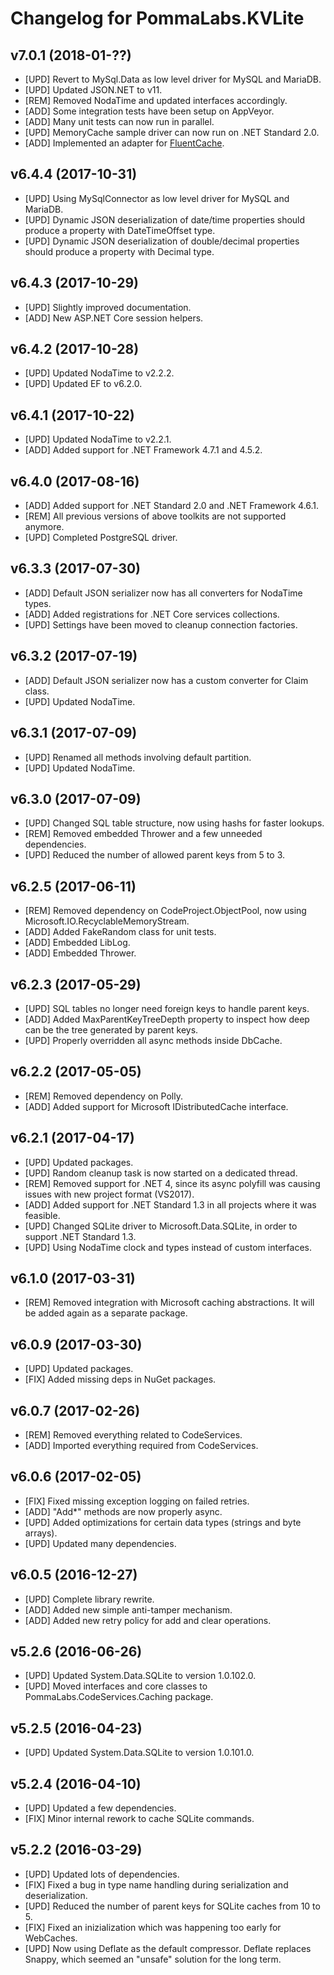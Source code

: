 # Changelog for PommaLabs.KVLite

## v7.0.1 (2018-01-??)

* [UPD] Revert to MySql.Data as low level driver for MySQL and MariaDB.
* [UPD] Updated JSON.NET to v11.
* [REM] Removed NodaTime and updated interfaces accordingly.
* [ADD] Some integration tests have been setup on AppVeyor.
* [ADD] Many unit tests can now run in parallel.
* [UPD] MemoryCache sample driver can now run on .NET Standard 2.0.
* [ADD] Implemented an adapter for [FluentCache](https://github.com/cordialgerm/FluentCache).

## v6.4.4 (2017-10-31)

* [UPD] Using MySqlConnector as low level driver for MySQL and MariaDB.
* [UPD] Dynamic JSON deserialization of date/time properties should produce a property with DateTimeOffset type.
* [UPD] Dynamic JSON deserialization of double/decimal properties should produce a property with Decimal type.

## v6.4.3 (2017-10-29)

* [UPD] Slightly improved documentation.
* [ADD] New ASP.NET Core session helpers.

## v6.4.2 (2017-10-28)

* [UPD] Updated NodaTime to v2.2.2.
* [UPD] Updated EF to v6.2.0.

## v6.4.1 (2017-10-22)

* [UPD] Updated NodaTime to v2.2.1.
* [ADD] Added support for .NET Framework 4.7.1 and 4.5.2.

## v6.4.0 (2017-08-16)

* [ADD] Added support for .NET Standard 2.0 and .NET Framework 4.6.1.
* [REM] All previous versions of above toolkits are not supported anymore.
* [UPD] Completed PostgreSQL driver.

## v6.3.3 (2017-07-30)

* [ADD] Default JSON serializer now has all converters for NodaTime types.
* [ADD] Added registrations for .NET Core services collections.
* [UPD] Settings have been moved to cleanup connection factories.

## v6.3.2 (2017-07-19)

* [ADD] Default JSON serializer now has a custom converter for Claim class.
* [UPD] Updated NodaTime.

## v6.3.1 (2017-07-09)

* [UPD] Renamed all methods involving default partition.
* [UPD] Updated NodaTime.

## v6.3.0 (2017-07-09)

* [UPD] Changed SQL table structure, now using hashs for faster lookups.
* [REM] Removed embedded Thrower and a few unneeded dependencies.
* [UPD] Reduced the number of allowed parent keys from 5 to 3.

## v6.2.5 (2017-06-11)

* [REM] Removed dependency on CodeProject.ObjectPool, now using Microsoft.IO.RecyclableMemoryStream.
* [ADD] Added FakeRandom class for unit tests.
* [ADD] Embedded LibLog.
* [ADD] Embedded Thrower.

## v6.2.3 (2017-05-29)

* [UPD] SQL tables no longer need foreign keys to handle parent keys.
* [ADD] Added MaxParentKeyTreeDepth property to inspect how deep can be the tree generated by parent keys.
* [UPD] Properly overridden all async methods inside DbCache.

## v6.2.2 (2017-05-05)

* [REM] Removed dependency on Polly.
* [ADD] Added support for Microsoft IDistributedCache interface.

## v6.2.1 (2017-04-17)

* [UPD] Updated packages.
* [UPD] Random cleanup task is now started on a dedicated thread.
* [REM] Removed support for .NET 4, since its async polyfill was causing issues with new project format (VS2017).
* [ADD] Added support for .NET Standard 1.3 in all projects where it was feasible.
* [UPD] Changed SQLite driver to Microsoft.Data.SQLite, in order to support .NET Standard 1.3.
* [UPD] Using NodaTime clock and types instead of custom interfaces.

## v6.1.0 (2017-03-31)

* [REM] Removed integration with Microsoft caching abstractions. It will be added again as a separate package.

## v6.0.9 (2017-03-30)

* [UPD] Updated packages.
* [FIX] Added missing deps in NuGet packages.

## v6.0.7 (2017-02-26)

* [REM] Removed everything related to CodeServices.
* [ADD] Imported everything required from CodeServices.

## v6.0.6 (2017-02-05)

* [FIX] Fixed missing exception logging on failed retries.
* [ADD] "Add*" methods are now properly async.
* [UPD] Added optimizations for certain data types (strings and byte arrays).
* [UPD] Updated many dependencies.

## v6.0.5 (2016-12-27)

* [UPD] Complete library rewrite.
* [ADD] Added new simple anti-tamper mechanism.
* [ADD] Added new retry policy for add and clear operations.

## v5.2.6 (2016-06-26)

* [UPD] Updated System.Data.SQLite to version 1.0.102.0.
* [UPD] Moved interfaces and core classes to PommaLabs.CodeServices.Caching package.

## v5.2.5 (2016-04-23)

* [UPD] Updated System.Data.SQLite to version 1.0.101.0.

## v5.2.4 (2016-04-10)

* [UPD] Updated a few dependencies.
* [FIX] Minor internal rework to cache SQLite commands.

## v5.2.2 (2016-03-29)

* [UPD] Updated lots of dependencies.
* [FIX] Fixed a bug in type name handling during serialization and deserialization.
* [UPD] Reduced the number of parent keys for SQLite caches from 10 to 5.
* [FIX] Fixed an inizialization which was happening too early for WebCaches.
* [UPD] Now using Deflate as the default compressor. Deflate replaces Snappy, which seemed an "unsafe" solution for the long term.
